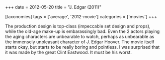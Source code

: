 +++
date = 2012-05-20
title = "J. Edgar (2011)"

[taxonomies]
tags = ['average', '2012-movie']
categories = ['movies']
+++

The production design is top-class (impeccable set design and props),
while the old-age make-up is embarassingly bad. Even the 2 actors
playing the aging characters are unbearable to watch, perhaps as
unbearable as the immensely unpleasant character of J. Edgar Hoover. The
movie itself starts okay, but starts to be really boring and pointless.
I was surprised that it was made by the great Clint Eastwood. It must be
his worst.

